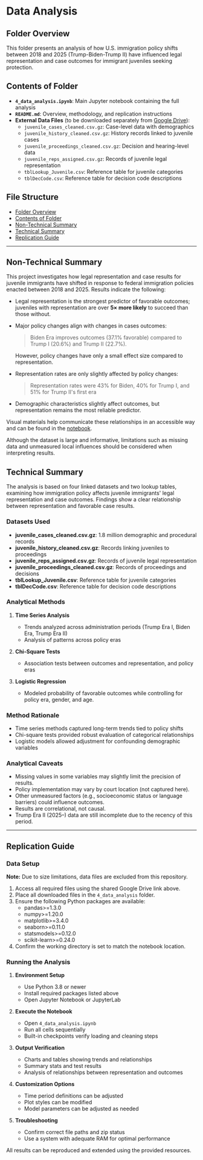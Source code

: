 # Data Analysis

## Folder Overview

This folder presents an analysis of how U.S. immigration policy shifts between 2018
and 2025 (Trump-Biden-Trump II) have influenced legal representation and
case outcomes for immigrant juveniles seeking protection.

## Contents of Folder

* **`4_data_analysis.ipynb`**: Main Jupyter notebook containing the full analysis
* **`README.md`**: Overview, methodology, and replication instructions
* **External Data Files** (to be downloaded separately from [Google Drive](https://drive.google.com/drive/u/2/folders/1gv42BRnm6blapzoDEbYbFf6M1IXZJXcL)):
  * `juvenile_cases_cleaned.csv.gz`: Case-level data with demographics
  * `juvenile_history_cleaned.csv.gz`: History records linked to juvenile cases
  * `juvenile_proceedings_cleaned.csv.gz`: Decision and hearing-level data
  * `juvenile_reps_assigned.csv.gz`: Records of juvenile legal representation
  * `tblLookup_Juvenile.csv`: Reference table for juvenile categories
  * `tblDecCode.csv`: Reference table for decision code descriptions

## File Structure

* [Folder Overview](#folder-overview)
* [Contents of Folder](#contents-of-folder)
* [Non-Technical Summary](#non-technical-summary)
* [Technical Summary](#technical-summary)
* [Replication Guide](#replication-guide)

---

## Non-Technical Summary

This project investigates how legal representation and case results for juvenile
immigrants have shifted in response to federal immigration policies enacted
between 2018 and 2025. Results indicate the following:

* Legal representation is the strongest predictor of favorable outcomes;  
juveniles with representation are over **5× more likely** to succeed
than those without.
* Major policy changes align with changes in cases outcomes:
  > Biden Era improves outcomes (37.1% favorable) compared to Trump I (20.6%)
  and Trump II (22.7%).

   However, policy changes have only a small effect size compared to representation.
* Representation rates are only slightly affected by policy changes:
  > Representation rates were 43% for Biden, 40% for Trump I, and 51% for
  Trump II's first era
* Demographic characteristics slightly affect outcomes,
  but representation remains the most reliable predictor.

Visual materials help communicate these relationships in an accessible way and
can be found in the [notebook](4_data_analysis.ipynb).

Although the dataset is large and informative, limitations such as missing data
and unmeasured local influences should be considered when interpreting results.

## Technical Summary

The analysis is based on four linked datasets and two lookup tables,
examining how immigration policy
affects juvenile immigrants' legal representation and case outcomes. Findings
show a clear relationship between representation and favorable case results.

### Datasets Used

* **juvenile_cases_cleaned.csv.gz**: 1.8 million demographic and procedural records
* **juvenile_history_cleaned.csv.gz**: Records linking juveniles to proceedings
* **juvenile_reps_assigned.csv.gz**: Records of juvenile legal representation
* **juvenile_proceedings_cleaned.csv.gz**: Records of proceedings and decisions
* **tblLookup_Juvenile.csv**: Reference table for juvenile categories
* **tblDecCode.csv**: Reference table for decision code descriptions

### Analytical Methods

1. **Time Series Analysis**
   * Trends analyzed across administration periods (Trump Era I, Biden Era, Trump
  Era II)
   * Analysis of patterns across policy eras

2. **Chi-Square Tests**
   * Association tests between outcomes and representation, and policy eras

3. **Logistic Regression**
   * Modeled probability of favorable outcomes while controlling for policy era,
  gender, and age.

### Method Rationale

* Time series methods captured long-term trends tied to policy shifts
* Chi-square tests provided robust evaluation of categorical relationships
* Logistic models allowed adjustment for confounding demographic variables

### Analytical Caveats

* Missing values in some variables may slightly limit the precision of results.
* Policy implementation may vary by court location (not captured here).
* Other unmeasured factors (e.g., socioeconomic status or language barriers)
  could influence outcomes.
* Results are correlational, not causal.
* Trump Era II (2025–) data are still incomplete due to the recency of this period.

---

## Replication Guide

### Data Setup

**Note:** Due to size limitations, data files are excluded from this repository.

1. Access all required files using the shared Google Drive link above.
2. Place all downloaded files in the `4_data_analysis` folder.
3. Ensure the following Python packages are available:
   * pandas>=1.3.0
   * numpy>=1.20.0
   * matplotlib>=3.4.0
   * seaborn>=0.11.0
   * statsmodels>=0.12.0
   * scikit-learn>=0.24.0
4. Confirm the working directory is set to match the notebook location.

### Running the Analysis

1. **Environment Setup**
   * Use Python 3.8 or newer
   * Install required packages listed above
   * Open Jupyter Notebook or JupyterLab

2. **Execute the Notebook**
   * Open `4_data_analysis.ipynb`
   * Run all cells sequentially
   * Built-in checkpoints verify loading and cleaning steps

3. **Output Verification**
   * Charts and tables showing trends and relationships
   * Summary stats and test results
   * Analysis of relationships between representation and outcomes

4. **Customization Options**
   * Time period definitions can be adjusted
   * Plot styles can be modified
   * Model parameters can be adjusted as needed

5. **Troubleshooting**
   * Confirm correct file paths and zip status
   * Use a system with adequate RAM for optimal performance

All results can be reproduced and extended using the provided resources.
